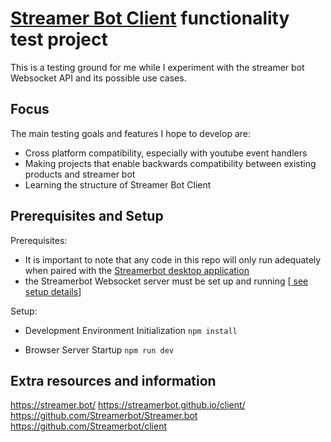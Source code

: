 # [Streamer Bot Client](https://streamerbot.github.io/client/get-started/installation) functionality test project
This is a testing ground for me while I experiment with the streamer bot Websocket API and its possible use cases.

## Focus
 The main testing goals and features I hope to develop are:
 - Cross platform compatibility, especially with youtube event handlers
 - Making projects that enable backwards compatibility between existing products and streamer bot
 - Learning the structure of Streamer Bot Client

## Prerequisites and Setup
Prerequisites:
- It is important to note that any code in this repo will only run adequately when paired with the [Streamerbot desktop application](https://streamer.bot/)
- the Streamerbot Websocket server must be set up and running [[ see setup details](https://streamerbot.github.io/client/get-started/setup)]

Setup:
- Development Environment Initialization 
`npm install`

- Browser Server Startup
`npm run dev`

## Extra resources and information
https://streamer.bot/
https://streamerbot.github.io/client/
https://github.com/Streamerbot/Streamer.bot
https://github.com/Streamerbot/client
